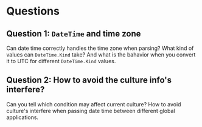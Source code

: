 # Questions

## Question 1: `DateTime` and time zone

Can date time correctly handles the time zone when parsing? What kind of values can `DateTime.Kind` take? And what is the bahavior when you convert it to UTC for different `DateTime.Kind` values.

## Question 2: How to avoid the culture info's interfere?

Can you tell which condition may affect current culture? How to avoid culture's interfere when passing date time between different global applications.